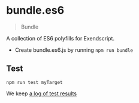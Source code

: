 # bundle.es6

> Bundle

A collection of ES6 polyfills for Exendscript.

- Create bundle.es6.js by running `npm run bundle`

## Test

    npm run test myTarget

We keep [a log of test results](./test/results_log.md)
